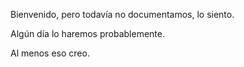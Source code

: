 Bienvenido, pero todavía no documentamos, lo siento.

Algún día lo haremos probablemente.

Al menos eso creo.


